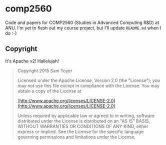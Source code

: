# comp2560

Code and papers for COMP2560 (Studies in Advanced Computing R&D) at ANU. I'm yet
to flesh out my course project, but I'll update `README.md` when I do :-)

## Copyright

It's Apache v2! Hallelujah!

> Copyright 2015 Sam Toyer
>
> Licensed under the Apache License, Version 2.0 (the "License");
> you may not use this file except in compliance with the License.
> You may obtain a copy of the License at
>
> [http://www.apache.org/licenses/LICENSE-2.0](http://www.apache.org/licenses/LICENSE-2.0)
>
> Unless required by applicable law or agreed to in writing, software
> distributed under the License is distributed on an "AS IS" BASIS,
> WITHOUT WARRANTIES OR CONDITIONS OF ANY KIND, either express or implied.
> See the License for the specific language governing permissions and
> limitations under the License.
